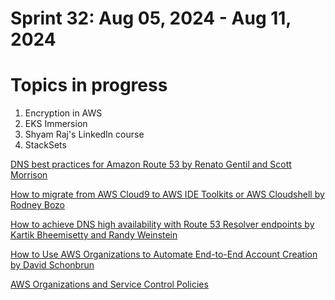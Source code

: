 <h1>Sprint 32: Aug 05, 2024 - Aug 11, 2024</h1>

# Topics in progress

1. Encryption in AWS
2. EKS Immersion
3. Shyam Raj's LinkedIn course
4. StackSets

[DNS best practices for Amazon Route 53 by Renato Gentil and Scott Morrison](https://aws.amazon.com/blogs/networking-and-content-delivery/dns-best-practices-for-amazon-route-53/)

[How to migrate from AWS Cloud9 to AWS IDE Toolkits or AWS Cloudshell by Rodney Bozo ](https://aws.amazon.com/blogs/devops/how-to-migrate-from-aws-cloud9-to-aws-ide-toolkits-or-aws-cloudshell/)

[How to achieve DNS high availability with Route 53 Resolver endpoints by Kartik Bheemisetty and Randy Weinstein](https://aws.amazon.com/blogs/networking-and-content-delivery/how-to-achieve-dns-high-availability-with-route-53-resolver-endpoints/)

[How to Use AWS Organizations to Automate End-to-End Account Creation by David Schonbrun](https://aws.amazon.com/blogs/security/how-to-use-aws-organizations-to-automate-end-to-end-account-creation/)

[AWS Organizations and Service Control Policies](https://github.com/hamidnazari/workshop-aws-org-scp/tree/step1)